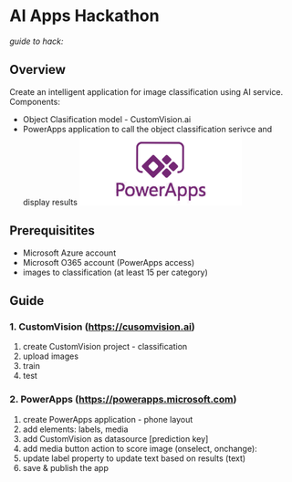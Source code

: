 # AI Apps Hackathon
_guide to hack:_

## Overview
Create an intelligent application for image classification using AI service. Components:
- Object Clasification model - CustomVision.ai
- PowerApps application to call the object classification serivce and display results
![alt text](./assets/powerapps.png "Logo PowerApps")

## Prerequisitites 
- Microsoft Azure account
- Microsoft O365 account (PowerApps access)
- images to classification (at least 15 per category)

## Guide
### 1. CustomVision (https://cusomvision.ai)
1. create CustomVision project - classification
2. upload images
3. train
4. test

### 2. PowerApps (https://powerapps.microsoft.com)
1. create PowerApps application - phone layout
2. add elements: labels, media
3. add CustomVision as datasource [prediction key]
4. add media button action to score image (onselect, onchange):
5. update label property to update text based on results (text)
6. save & publish the app



